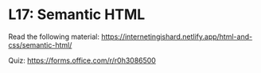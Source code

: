 # L17: Semantic HTML

Read the following material:
https://internetingishard.netlify.app/html-and-css/semantic-html/

Quiz: https://forms.office.com/r/r0h3086500
